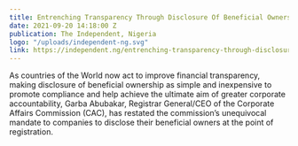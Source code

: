 ```yaml
---
title: Entrenching Transparency Through Disclosure Of Beneficial Ownership
date: 2021-09-20 14:18:00 Z
publication: The Independent, Nigeria
logo: "/uploads/independent-ng.svg"
link: https://independent.ng/entrenching-transparency-through-disclosure-of-beneficial-ownership/
---
```


As countries of the World now act to improve financial transparency, making disclosure of beneficial ownership as simple and inexpensive to promote compliance and help achieve the ultimate aim of greater corporate accountability, Garba Abubakar, Registrar General/CEO of the Corporate Affairs Commission (CAC), has restated the commission’s unequivocal mandate to companies to disclose their beneficial owners at the point of registration.